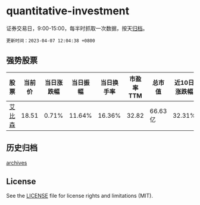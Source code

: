 # quantitative-investment

证券交易日，9:00-15:00，每半时抓取一次数据，按天[归档](archives)。

`更新时间：2023-04-07 12:04:38 +0800`

## 强势股票

|股票|当前价|当日涨跌幅|当日振幅|当日换手率|市盈率TTM|总市值|近10日涨跌幅|
|----|----|----|----|----|----|----|----|
|[艾比森](https://xueqiu.com/S/SZ300389)|18.51|0.71%|11.64%|16.36%|32.82|66.63亿|32.31%|

## 历史归档

[archives](archives)

## License

See the [LICENSE](LICENSE) file for license rights and limitations (MIT).